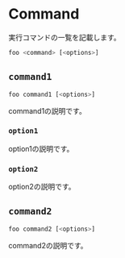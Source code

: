 # Command

実行コマンドの一覧を記載します。

```sh
foo <command> [<options>]
```


## `command1`

```sh
foo command1 [<options>]
```

command1の説明です。


### `option1`

option1の説明です。


### `option2`

option2の説明です。


## `command2`

```sh
foo command2 [<options>]
```

command2の説明です。